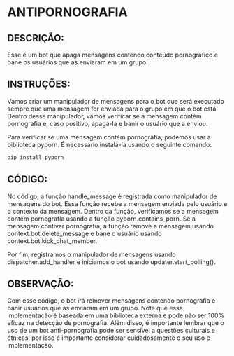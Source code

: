 # ANTIPORNOGRAFIA
## DESCRIÇÃO:
Esse é um bot que apaga mensagens contendo conteúdo pornográfico e bane os usuários que as enviaram em um grupo.

## INSTRUÇÕES:
Vamos criar um manipulador de mensagens para o bot que será executado sempre que uma mensagem for enviada para o grupo em que o bot está. Dentro desse manipulador, vamos verificar se a mensagem contém pornografia e, caso positivo, apagá-la e banir o usuário que a enviou.

Para verificar se uma mensagem contém pornografia, podemos usar a biblioteca pyporn. É necessário instalá-la usando o seguinte comando: 
````bash
pip install pyporn
````

## CÓDIGO:
No código, a função handle_message é registrada como manipulador de mensagens do bot. Essa função recebe a mensagem enviada pelo usuário e o contexto da mensagem. Dentro da função, verificamos se a mensagem contém pornografia usando a função pyporn.contains_porn. Se a mensagem contiver pornografia, a função remove a mensagem usando context.bot.delete_message e bane o usuário usando context.bot.kick_chat_member.

Por fim, registramos o manipulador de mensagens usando dispatcher.add_handler e iniciamos o bot usando updater.start_polling().

## OBSERVAÇÃO:
Com esse código, o bot irá remover mensagens contendo pornografia e banir usuários que as enviaram em um grupo. Note que essa implementação é baseada em uma biblioteca externa e pode não ser 100% eficaz na detecção de pornografia. Além disso, é importante lembrar que o uso de um bot anti-pornografia pode ser sensível a questões culturais e étnicas, por isso é importante considerar cuidadosamente o seu uso e implementação.

